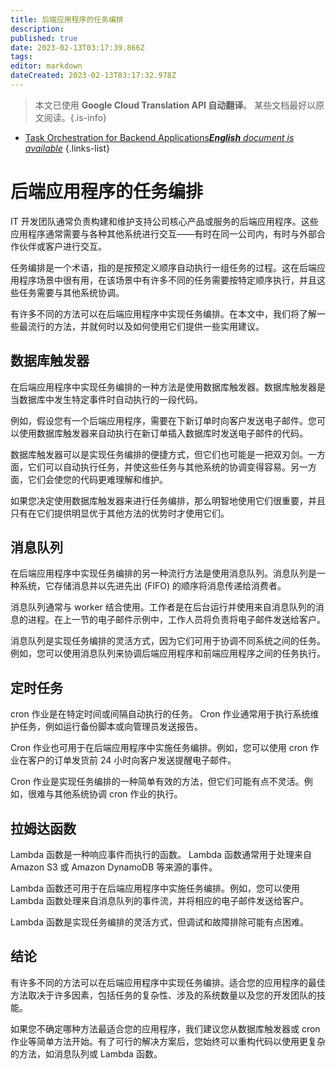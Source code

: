 ```yaml
---
title: 后端应用程序的任务编排
description: 
published: true
date: 2023-02-13T03:17:39.866Z
tags: 
editor: markdown
dateCreated: 2023-02-13T03:17:32.978Z
---
```


> 本文已使用 **Google Cloud Translation API 自动翻译**。
某些文档最好以原文阅读。{.is-info}



- [Task Orchestration for Backend Applications***English** document is available*](/en/Knowledge-base/Backend/task-orchestration-for-backend-applications)
{.links-list}


# 后端应用程序的任务编排

IT 开发团队通常负责构建和维护支持公司核心产品或服务的后端应用程序。这些应用程序通常需要与各种其他系统进行交互——有时在同一公司内，有时与外部合作伙伴或客户进行交互。

任务编排是一个术语，指的是按预定义顺序自动执行一组任务的过程。这在后端应用程序场景中很有用，在该场景中有许多不同的任务需要按特定顺序执行，并且这些任务需要与其他系统协调。

有许多不同的方法可以在后端应用程序中实现任务编排。在本文中，我们将了解一些最流行的方法，并就何时以及如何使用它们提供一些实用建议。

## 数据库触发器

在后端应用程序中实现任务编排的一种方法是使用数据库触发器。数据库触发器是当数据库中发生特定事件时自动执行的一段代码。

例如，假设您有一个后端应用程序，需要在下新订单时向客户发送电子邮件。您可以使用数据库触发器来自动执行在新订单插入数据库时发送电子邮件的代码。

数据库触发器可以是实现任务编排的便捷方式，但它们也可能是一把双刃剑。一方面，它们可以自动执行任务，并使这些任务与其他系统的协调变得容易。另一方面，它们会使您的代码更难理解和维护。

如果您决定使用数据库触发器来进行任务编排，那么明智地使用它们很重要，并且只有在它们提供明显优于其他方法的优势时才使用它们。

## 消息队列

在后端应用程序中实现任务编排的另一种流行方法是使用消息队列。消息队列是一种系统，它存储消息并以先进先出 (FIFO) 的顺序将消息传递给消费者。

消息队列通常与 worker 结合使用。工作者是在后台运行并使用来自消息队列的消息的进程。在上一节的电子邮件示例中，工作人员将负责将电子邮件发送给客户。

消息队列是实现任务编排的灵活方式，因为它们可用于协调不同系统之间的任务。例如，您可以使用消息队列来协调后端应用程序和前端应用程序之间的任务执行。

## 定时任务

cron 作业是在特定时间或间隔自动执行的任务。 Cron 作业通常用于执行系统维护任务，例如运行备份脚本或向管理员发送报告。

Cron 作业也可用于在后端应用程序中实施任务编排。例如，您可以使用 cron 作业在客户的订单发货前 24 小时向客户发送提醒电子邮件。

Cron 作业是实现任务编排的一种简单有效的方法，但它们可能有点不灵活。例如，很难与其他系统协调 cron 作业的执行。

## 拉姆达函数

Lambda 函数是一种响应事件而执行的函数。 Lambda 函数通常用于处理来自 Amazon S3 或 Amazon DynamoDB 等来源的事件。

Lambda 函数还可用于在后端应用程序中实施任务编排。例如，您可以使用 Lambda 函数处理来自消息队列的事件流，并将相应的电子邮件发送给客户。

Lambda 函数是实现任务编排的灵活方式，但调试和故障排除可能有点困难。

## 结论

有许多不同的方法可以在后端应用程序中实现任务编排。适合您的应用程序的最佳方法取决于许多因素，包括任务的复杂性、涉及的系统数量以及您的开发团队的技能。

如果您不确定哪种方法最适合您的应用程序，我们建议您从数据库触发器或 cron 作业等简单方法开始。有了可行的解决方案后，您始终可以重构代码以使用更复杂的方法，如消息队列或 Lambda 函数。